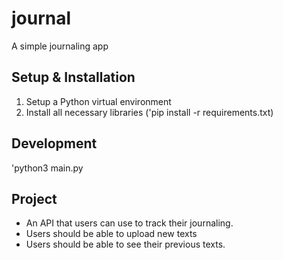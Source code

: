 # journal
A simple journaling app

## Setup & Installation

1. Setup a Python virtual environment
2. Install all necessary libraries ('pip install -r requirements.txt)

## Development
'python3 main.py

## Project

- An API that users can use to track their journaling.
- Users should be able to upload new texts
- Users should be able to see their previous texts.